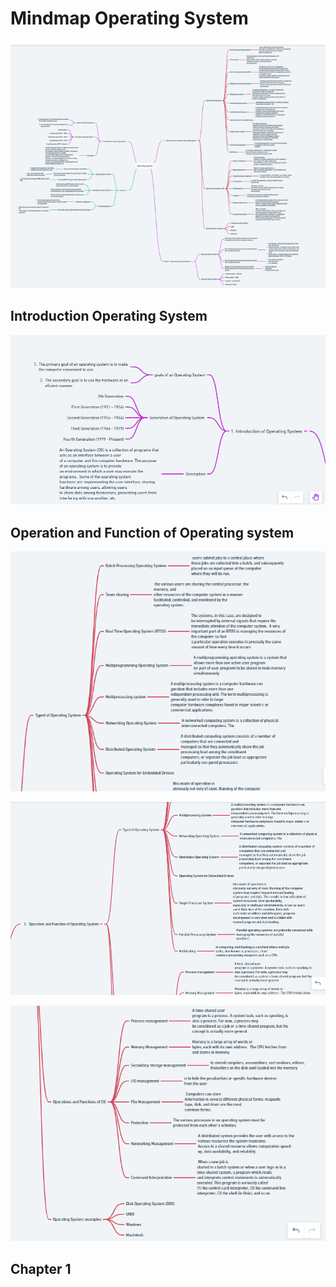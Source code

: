 # Mindmap Operating System

![alt text](https://github.com/febiana0/SysOP24-3123521013/blob/main/zoom%20out%20mindmap.png?raw=true)

## Introduction Operating System

![alt text](https://github.com/febiana0/SysOP24-3123521013/blob/main/Screenshot%20(58).png?raw=true)

## Operation and Function of Operating system

![alt text](https://github.com/febiana0/SysOP24-3123521013/blob/main/Screenshot%20(59).png?raw=true)

![alt text](https://github.com/febiana0/SysOP24-3123521013/blob/main/Screenshot%20(62).png?raw=true)

![alt text](https://github.com/febiana0/SysOP24-3123521013/blob/main/Screenshot%20(63).png?raw=true)

## Chapter 1 

